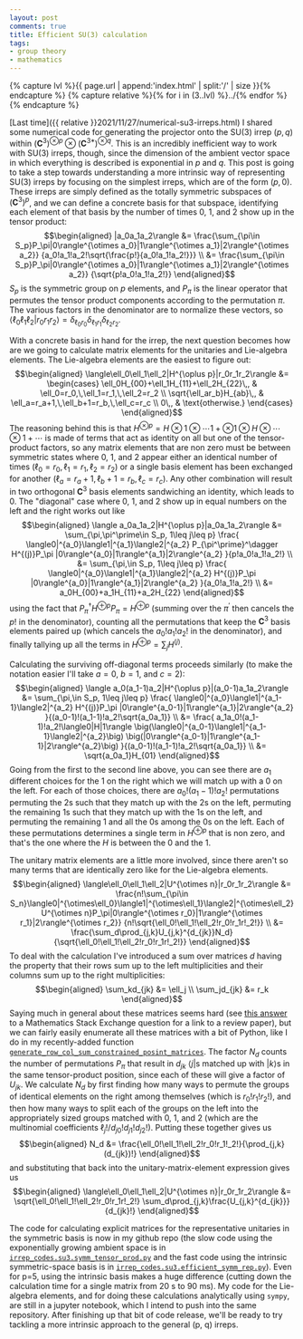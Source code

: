 ```yaml
---
layout: post
comments: true
title: Efficient SU(3) calculation
tags:
- group theory
- mathematics
---
```


{% capture lvl %}{{ page.url | append:'index.html' | split:'/' | size }}{% endcapture %}
{% capture relative %}{% for i in (3..lvl) %}../{% endfor %}{% endcapture %}

[Last time]({{ relative }}2021/11/27/numerical-su3-irreps.html) I shared some numerical code for generating the projector onto the SU(3) irrep $(p,q)$ within $(\mathbf{C}^3)^{\otimes p}\otimes(\mathbf{C}^{3*})^{\otimes q}$.
This is an incredibly inefficient way to work with SU(3) irreps, though, since the dimension of the ambient vector space in which everything is described is exponential in $p$ and $q$.
This post is going to take a step towards understanding a more intrinsic way of representing SU(3) irreps by focusing on the simplest irreps, which are of the form $(p,0)$.
These irreps are simply defined as the totally symmetric subspaces of $(\mathbf{C}^3)^p$, and we can define a concrete basis for that subspace, identifying each element of that basis by the number of times 0, 1, and 2 show up in the tensor product:
$$\begin{aligned}
    |a_0a_1a_2\rangle
    &=
    \frac{\sum_{\pi\in S_p}P_\pi|0\rangle^{\otimes a_0}|1\rangle^{\otimes a_1}|2\rangle^{\otimes a_2}}
    {a_0!a_1!a_2!\sqrt{\frac{p!}{a_0!a_1!a_2!}}}
    \\
    &=
    \frac{\sum_{\pi\in S_p}P_\pi|0\rangle^{\otimes a_0}|1\rangle^{\otimes a_1}|2\rangle^{\otimes a_2}}
    {\sqrt{p!a_0!a_1!a_2!}}
\end{aligned}$$
$S_p$ is the symmetric group on $p$ elements, and $P_\pi$ is the linear operator that permutes the tensor product components according to the permutation $\pi$.
The various factors in the denominator are to normalize these vectors, so $\langle\ell_0\ell_1\ell_2|r_0r_1r_2\rangle=\delta_{\ell_0r_0}\delta_{\ell_1r_1}\delta_{\ell_2r_2}$.

With a concrete basis in hand for the irrep, the next question becomes how are we going to calculate matrix elements for the unitaries and Lie-algebra elements.
The Lie-algebra elements are the easiest to figure out:
$$\begin{aligned}
    \langle\ell_0\ell_1\ell_2|H^{\oplus p}|r_0r_1r_2\rangle
    &=
    \begin{cases}
        \ell_0H_{00}+\ell_1H_{11}+\ell_2H_{22}\,,
        &
        \ell_0=r_0,\,\ell_1=r_1,\,\ell_2=r_2
        \\
        \sqrt{\ell_ar_b}H_{ab}\,,
        &
        \ell_a=r_a+1,\,\ell_b+1=r_b,\,\ell_c=r_c
        \\
        0\,,
        &
        \text{otherwise.}
    \end{cases}
\end{aligned}$$
The reasoning behind this is that $H^{\otimes p}=H\otimes1\otimes\cdots1+\otimes1\otimes H\otimes\cdots\otimes1+\cdots$ is made of terms that act as identity on all but one of the tensor-product factors, so any matrix elements that are non zero must be between symmetric states where 0, 1, and 2 appear either an identical number of times ($\ell_0=r_0,\,\ell_1=r_1,\,\ell_2=r_2$) or a single basis element has been exchanged for another ($\ell_a=r_a+1,\,\ell_b+1=r_b,\,\ell_c=r_c$).
Any other combination will result in two orthogonal $\mathbf{C}^3$ basis elements sandwiching an identity, which leads to 0.
The "diagonal" case where 0, 1, and 2 show up in equal numbers on the left and the right works out like
$$\begin{aligned}
\langle a_0a_1a_2|H^{\oplus p}|a_0a_1a_2\rangle
&=
\sum_{\pi,\pi^\prime\in S_p, 1\leq j\leq p}
\frac{
\langle0|^{a_0}\langle1|^{a_1}\langle2|^{a_2}
P_{\pi^\prime}^\dagger H^{(j)}P_\pi
|0\rangle^{a_0}|1\rangle^{a_1}|2\rangle^{a_2}
}{p!a_0!a_1!a_2!}
\\
&=
\sum_{\pi,\in S_p, 1\leq j\leq p}
\frac{
\langle0|^{a_0}\langle1|^{a_1}\langle2|^{a_2}
H^{(j)}P_\pi
|0\rangle^{a_0}|1\rangle^{a_1}|2\rangle^{a_2}
}{a_0!a_1!a_2!}
\\
&=
a_0H_{00}+a_1H_{11}+a_2H_{22}
\end{aligned}$$
using the fact that $P_\pi^\dagger H^{\oplus p}P_\pi=H^{\oplus p}$ (summing over the $\pi^\prime$ then cancels the $p!$ in the denominator), counting all the permutations that keep the $\mathbf{C}^3$ basis elements paired up (which cancels the $a_0!a_1!a_2!$ in the denominator), and finally tallying up all the terms in $H^{\oplus p}=\sum_jH^{(j)}$.

Calculating the surviving off-diagonal terms proceeds similarly (to make the notation easier I'll take $a=0$, $b=1$, and $c=2$):
$$\begin{aligned}
\langle a_0(a_1-1)a_2|H^{\oplus p}|(a_0-1)a_1a_2\rangle
&=
\sum_{\pi,\in S_p, 1\leq j\leq p}
\frac{
\langle0|^{a_0}\langle1|^{a_1-1}\langle2|^{a_2}
H^{(j)}P_\pi
|0\rangle^{a_0-1}|1\rangle^{a_1}|2\rangle^{a_2}
}{(a_0-1)!(a_1-1)!a_2!\sqrt{a_0a_1}}
\\
&=
\frac{
a_1a_0!(a_1-1)!a_2!\langle0|H|1\rangle
\big(\langle0|^{a_0-1}\langle1|^{a_1-1}\langle2|^{a_2}\big)
\big(|0\rangle^{a_0-1}|1\rangle^{a_1-1}|2\rangle^{a_2}\big)
}{(a_0-1)!(a_1-1)!a_2!\sqrt{a_0a_1}}
\\
&=
\sqrt{a_0a_1}H_{01}
\end{aligned}$$
Going from the first to the second line above, you can see there are $a_1$ different choices for the 1 on the right which we will match up with a 0 on the left.
For each of those choices, there are $a_0!(a_1-1)!a_2!$ permutations permuting the 2s such that they match up with the 2s on the left, permuting the remaining 1s such that they match up with the 1s on the left, and permuting the remaining 1 and all the 0s among the 0s on the left.
Each of these permutations determines a single term in $H^{\oplus p}$ that is non zero, and that's the one where the $H$ is between the 0 and the 1.

The unitary matrix elements are a little more involved, since there aren't so many terms that are identically zero like for the Lie-algebra elements.
$$\begin{aligned}
    \langle\ell_0\ell_1\ell_2|U^{\otimes n}|r_0r_1r_2\rangle
    &=
    \frac{n!\sum_{\pi\in S_n}\langle0|^{\otimes\ell_0}\langle1|^{\otimes\ell_1}\langle2|^{\otimes\ell_2}
    U^{\otimes n}P_\pi|0\rangle^{\otimes r_0}|1\rangle^{\otimes r_1}|2\rangle^{\otimes r_2}}
    {n!\sqrt{\ell_0!\ell_1!\ell_2!r_0!r_1r!_2!}}
    \\
    &=
    \frac{\sum_d\prod_{j,k}U_{j,k}^{d_{jk}}N_d}
    {\sqrt{\ell_0!\ell_1!\ell_2!r_0!r_1r!_2!}}
\end{aligned}$$
To deal with the calculation I've introduced a sum over matrices $d$ having the property that their rows sum up to the left multiplicities and their columns sum up to the right multiplicities:
$$\begin{aligned}
    \sum_kd_{jk}
    &=
    \ell_j
    \\
    \sum_jd_{jk}
    &=
    r_k
\end{aligned}$$
Saying much in general about these matrices seems hard (see [this answer][matrix-sums-se] to a Mathematics Stack Exchange question for a link to a review paper), but we can fairly easily enumerate all these matrices with a bit of Python, like I do in my recently-added function [`generate_row_col_sum_constrained_posint_matrices`][posint-fn].
The factor $N_d$ counts the number of permutations $P_\pi$ that result in $d_{jk}$ $\langle j|$s matched up with $|k\rangle$s in the same tensor-product position, since each of these will give a factor of $U_{jk}$.
We calculate $N_d$ by first finding how many ways to permute the groups of identical elements on the right among themselves (which is $r_0!r_1!r_2!$), and then how many ways to split each of the groups on the left into the appropriately sized groups matched with 0, 1, and 2 (which are the multinomial coefficients $\ell_j!/d_{j0}!d_{j1}!d_{j2}!$).
Putting these together gives us
$$\begin{aligned}
    N_d
    &=
    \frac{\ell_0!\ell_1!\ell_2!r_0!r_1!_2!}{\prod_{j,k}(d_{jk})!}
\end{aligned}$$
and substituting that back into the unitary-matrix-element expression gives us
$$\begin{aligned}
    \langle\ell_0\ell_1\ell_2|U^{\otimes n}|r_0r_1r_2\rangle
    &=
    \sqrt{\ell_0!\ell_1!\ell_2!r_0!r_1r!_2!}
    \sum_d\prod_{j,k}\frac{U_{j,k}^{d_{jk}}}
    {d_{jk}!}
\end{aligned}$$

The code for calculating explicit matrices for the representative unitaries in the symmetric basis is now in my github repo (the slow code using the exponentially growing ambient space is in [`irrep_codes.su3.symm_tensor_prod.py`][slow] and the fast code using the intrinsic symmetric-space basis is in [`irrep_codes.su3.efficient_symm_rep.py`][fast]).
Even for p=5, using the intrinsic basis makes a huge difference (cutting down the calculation time for a single matrix from 20 s to 90 ms).
My code for the Lie-algebra elements, and for doing these calculations analytically using `sympy`, are still in a jupyter notebook, which I intend to push into the same repository.
After finishing up that bit of code release, we'll be ready to try tackling a more intrinsic approach to the general (p, q) irreps.

[matrix-sums-se]: https://math.stackexchange.com/a/10528
[posint-fn]: https://github.com/jarthurgross/irrep-codes-code/blob/80a8671f17f4e4b0ee643b30d5708427a723c8a9/irrep_codes/su3/efficient_symm_rep.py#L13
[slow]: https://github.com/jarthurgross/irrep-codes-code/blob/80a8671f17f4e4b0ee643b30d5708427a723c8a9/irrep_codes/su3/symm_tensor_prod.py
[fast]: https://github.com/jarthurgross/irrep-codes-code/blob/80a8671f17f4e4b0ee643b30d5708427a723c8a9/irrep_codes/su3/efficient_symm_rep.py

